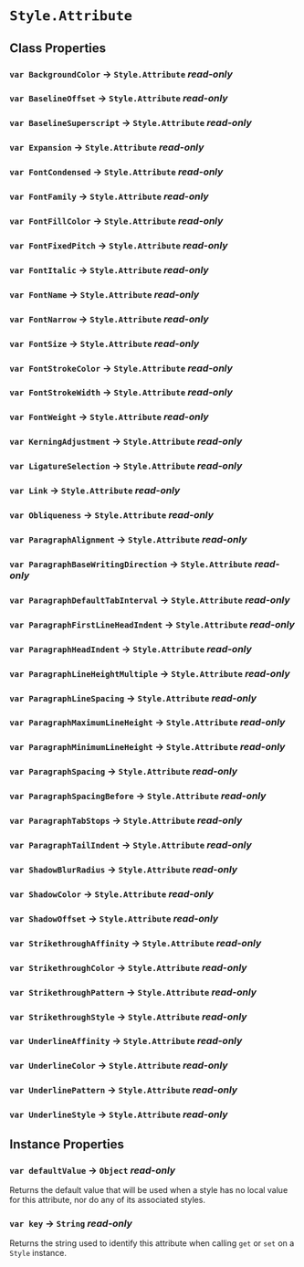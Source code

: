 # `Style.Attribute`

## Class Properties

### `var BackgroundColor` → `Style.Attribute` _read-only_

### `var BaselineOffset` → `Style.Attribute` _read-only_

### `var BaselineSuperscript` → `Style.Attribute` _read-only_

### `var Expansion` → `Style.Attribute` _read-only_

### `var FontCondensed` → `Style.Attribute` _read-only_

### `var FontFamily` → `Style.Attribute` _read-only_

### `var FontFillColor` → `Style.Attribute` _read-only_

### `var FontFixedPitch` → `Style.Attribute` _read-only_

### `var FontItalic` → `Style.Attribute` _read-only_

### `var FontName` → `Style.Attribute` _read-only_

### `var FontNarrow` → `Style.Attribute` _read-only_

### `var FontSize` → `Style.Attribute` _read-only_

### `var FontStrokeColor` → `Style.Attribute` _read-only_

### `var FontStrokeWidth` → `Style.Attribute` _read-only_

### `var FontWeight` → `Style.Attribute` _read-only_

### `var KerningAdjustment` → `Style.Attribute` _read-only_

### `var LigatureSelection` → `Style.Attribute` _read-only_

### `var Link` → `Style.Attribute` _read-only_

### `var Obliqueness` → `Style.Attribute` _read-only_

### `var ParagraphAlignment` → `Style.Attribute` _read-only_

### `var ParagraphBaseWritingDirection` → `Style.Attribute` _read-only_

### `var ParagraphDefaultTabInterval` → `Style.Attribute` _read-only_

### `var ParagraphFirstLineHeadIndent` → `Style.Attribute` _read-only_

### `var ParagraphHeadIndent` → `Style.Attribute` _read-only_

### `var ParagraphLineHeightMultiple` → `Style.Attribute` _read-only_

### `var ParagraphLineSpacing` → `Style.Attribute` _read-only_

### `var ParagraphMaximumLineHeight` → `Style.Attribute` _read-only_

### `var ParagraphMinimumLineHeight` → `Style.Attribute` _read-only_

### `var ParagraphSpacing` → `Style.Attribute` _read-only_

### `var ParagraphSpacingBefore` → `Style.Attribute` _read-only_

### `var ParagraphTabStops` → `Style.Attribute` _read-only_

### `var ParagraphTailIndent` → `Style.Attribute` _read-only_

### `var ShadowBlurRadius` → `Style.Attribute` _read-only_

### `var ShadowColor` → `Style.Attribute` _read-only_

### `var ShadowOffset` → `Style.Attribute` _read-only_

### `var StrikethroughAffinity` → `Style.Attribute` _read-only_

### `var StrikethroughColor` → `Style.Attribute` _read-only_

### `var StrikethroughPattern` → `Style.Attribute` _read-only_

### `var StrikethroughStyle` → `Style.Attribute` _read-only_

### `var UnderlineAffinity` → `Style.Attribute` _read-only_

### `var UnderlineColor` → `Style.Attribute` _read-only_

### `var UnderlinePattern` → `Style.Attribute` _read-only_

### `var UnderlineStyle` → `Style.Attribute` _read-only_

## Instance Properties

### `var defaultValue` → `Object` _read-only_

Returns the default value that will be used when a style has no local value for this attribute, nor do any of its associated styles.   
  


### `var key` → `String` _read-only_

Returns the string used to identify this attribute when calling `get` or `set` on a `Style` instance.   
  

